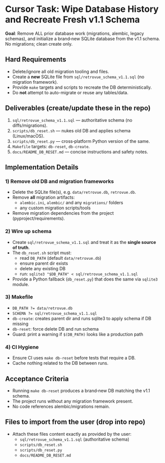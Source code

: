 # Cursor Task: Wipe Database History and Recreate Fresh v1.1 Schema

**Goal**: Remove ALL prior database work (migrations, alembic, legacy schemas), and initialize a brand‑new SQLite database from the v1.1 schema. No migrations; clean create only.

## Hard Requirements
- Delete/ignore all old migration tooling and files.
- Create a **new** SQLite file from `sql/retrovue_schema_v1.1.sql` (no migration framework).
- Provide `make` targets and scripts to recreate the DB deterministically.
- Do **not** attempt to auto-migrate or reuse any tables/data.

## Deliverables (create/update these in the repo)
1. `sql/retrovue_schema_v1.1.sql` — authoritative schema (no diffs/migrations).
2. `scripts/db_reset.sh` — nukes old DB and applies schema (Linux/macOS).
3. `scripts/db_reset.py` — cross‑platform Python version of the same.
4. `Makefile` targets: `db-reset`, `db-create`.
5. `docs/README_DB_RESET.md` — concise instructions and safety notes.

## Implementation Details

### 1) Remove old DB and migration frameworks
- Delete the SQLite file(s), e.g. `data/retrovue.db`, `retrovue.db`.
- Remove **all** migration artifacts:
  - `alembic.ini`, `alembic/` and any `migrations/` folders
  - any custom migration scripts/tools
- Remove migration dependencies from the project (pyproject/requirements).

### 2) Wire up schema
- Create `sql/retrovue_schema_v1.1.sql` and treat it as the **single source of truth**.
- The `db_reset.sh` script must:
  - read `DB_PATH` (default `data/retrovue.db`)
  - ensure parent dir exists
  - delete any existing DB
  - run: `sqlite3 "$DB_PATH" < sql/retrovue_schema_v1.1.sql`
- Provide a Python fallback (`db_reset.py`) that does the same via `sqlite3` module.

### 3) Makefile
- `DB_PATH ?= data/retrovue.db`
- `SCHEMA ?= sql/retrovue_schema_v1.1.sql`
- `db-create`: creates parent dir and runs sqlite3 to apply schema if DB missing
- `db-reset`: force delete DB and run schema
- Guard: print a warning if `$(DB_PATH)` looks like a production path

### 4) CI Hygiene
- Ensure CI uses `make db-reset` before tests that require a DB.
- Cache nothing related to the DB between runs.

## Acceptance Criteria
- Running `make db-reset` produces a brand‑new DB matching the v1.1 schema.
- The project runs without any migration framework present.
- No code references alembic/migrations remain.

## Files to import from the user (drop into repo)
- Attach these files content exactly as provided by the user:
  - `sql/retrovue_schema_v1.1.sql` (authoritative schema)
  - `scripts/db_reset.sh`
  - `scripts/db_reset.py`
  - `docs/README_DB_RESET.md`
